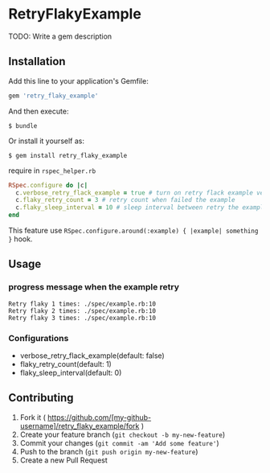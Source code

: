 # RetryFlakyExample

TODO: Write a gem description

## Installation

Add this line to your application's Gemfile:

```ruby
gem 'retry_flaky_example'
```

And then execute:

    $ bundle

Or install it yourself as:

    $ gem install retry_flaky_example

require in ```rspec_helper.rb```

```ruby
RSpec.configure do |c|
  c.verbose_retry_flack_example = true # turn on retry flack example verbose
  c.flaky_retry_count = 3 # retry count when failed the example
  c.flaky_sleep_interval = 10 # sleep interval between retry the example
end
```

This feature use ```RSpec.configure.around(:example) { |example| something }``` hook.

## Usage

### progress message when the example retry

```
Retry flaky 1 times: ./spec/example.rb:10
Retry flaky 2 times: ./spec/example.rb:10
Retry flaky 3 times: ./spec/example.rb:10
```

### Configurations

- verbose_retry_flack_example(default: false)
- flaky_retry_count(default: 1)
- flaky_sleep_interval(default: 0)

## Contributing

1. Fork it ( https://github.com/[my-github-username]/retry_flaky_example/fork )
2. Create your feature branch (`git checkout -b my-new-feature`)
3. Commit your changes (`git commit -am 'Add some feature'`)
4. Push to the branch (`git push origin my-new-feature`)
5. Create a new Pull Request
